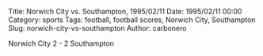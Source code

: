 Title: Norwich City vs. Southampton, 1995/02/11
Date: 1995/02/11 00:00
Category: sports
Tags: football, football scores, Norwich City, Southampton
Slug: norwich-city-vs-southampton
Author: carbonero


Norwich City 2 - 2 Southampton
